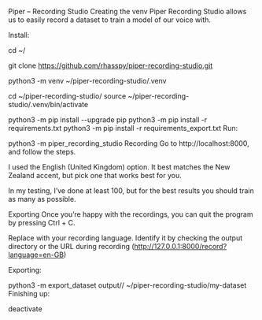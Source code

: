 Piper – Recording Studio
Creating the venv
Piper Recording Studio allows us to easily record a dataset to train a model of our voice with.

Install:

cd ~/

git clone https://github.com/rhasspy/piper-recording-studio.git

python3 -m venv ~/piper-recording-studio/.venv

cd ~/piper-recording-studio/
source ~/piper-recording-studio/.venv/bin/activate

python3 -m pip install --upgrade pip
python3 -m pip install -r requirements.txt
python3 -m pip install -r requirements_export.txt
Run:

python3 -m piper_recording_studio
Recording
Go to http://localhost:8000, and follow the steps.

I used the English (United Kingdom) option. It best matches the New Zealand accent, but pick one that works best for you.

In my testing, I’ve done at least 100, but for the best results you should train as many as possible.



Exporting
Once you’re happy with the recordings, you can quit the program by pressing Ctrl + C.

Replace <lang> with your recording language. Identify it by checking the output directory or the URL during recording (http://127.0.0.1:8000/record?language=en-GB)

Exporting:

python3 -m export_dataset output/<lang>/ ~/piper-recording-studio/my-dataset
Finishing up:

deactivate
